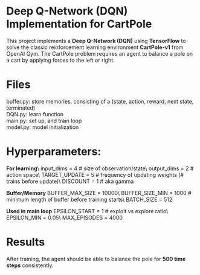 # Deep Q-Network (DQN) Implementation for CartPole

This project implements a **Deep Q-Network (DQN)** using **TensorFlow** to solve the classic reinforcement learning environment **CartPole-v1** from OpenAI Gym.
The CartPole problem requires an agent to balance a pole on a cart by applying forces to the left or right.

# Files
buffer.py: store memories, consisting of a (state, action, reward, next state, terminated)  
DQN.py: learn function  
main.py: set up, and train loop  
model.py: model initialization

# Hyperparameters:
**For learning**\\
input_dims = 4 # size of observation/state\\
output_dims = 2 # action space\\
TARGET_UPDATE = 5 # frequency of updating weights (# trains before update)\\
DISCOUNT = 1 # aka gamma

**Buffer/Memory**
BUFFER_MAX_SIZE = 10000\\
BUFFER_SIZE_MIN = 1000 # minimum length of buffer before training starts\\
BATCH_SIZE = 512

**Used in main loop**
EPSILON_START = 1 # exploit vs explore ratio\\
EPSILON_MIN = 0.05\\
MAX_EPISODES = 4000

# Results
After training, the agent should be able to balance the pole for **500 time steps** consistently.
